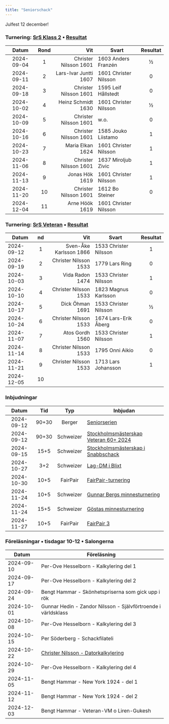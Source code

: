 ```yaml
---
title: "Seniorschack"
---
```


<red>Julfest 12 december!</red>

### Turnering: [SrS Klass 2](https://www.seniorschackstockholm.se/htmfiler/Inbjudan_seniorserien_h%C3%B6sten_2024.pdf) • [Resultat](https://member.schack.se/ShowTournamentServlet?id=14509)

|Datum|Rond|Vit|Svart|Resultat|
|:-:|:-:|-:|-|:-:|
|<old>2024-09-04</old>|<old>1</old>|<old>Christer Nilsson 1601</old>|<old>1603 Anders Franzén</old>|<old>½</old>|
|<old>2024-09-11</old>|<old>2</old>|<old>Lars-Ivar Juntti 1607</old>|<old>1601 Christer Nilsson</old>|<old>0</old>|
|<old>2024-09-18</old>|<old>3</old>|<old>Christer Nilsson 1601</old>|<old>1595 Leif Hållstedt</old>|<old>0</old>|
|<old>2024-10-02</old>|<old>4</old>|<old>Heinz Schmidt 1630</old>|<old>1601 Christer Nilsson</old>|<old>½</old>|
|<old>2024-10-09</old>|<old>5</old>|<old>Christer Nilsson 1601</old>|<old>w.o.</old>|<old>0</old>|
|<old>2024-10-16</old>|<old>6</old>|<old>Christer Nilsson 1601</old>|<old>1585 Jouko Liistamo</old>|<old>1</old>|
|<old>2024-10-23</old>|<old>7</old>|<old>Maria Elkan 1624</old>|<old>1601 Christer Nilsson</old>|<old>1</old>|
|<old>2024-11-06</old>|<old>8</old>|<old>Christer Nilsson 1601</old>|<old>1637 Miroljub Zivic</old>|<old>1</old>|
|<old>2024-11-13</old>|<old>9</old>|<old>Jonas Hök 1619</old>|<old>1601 Christer Nilsson</old>|<old>1</old>|
|<old>2024-11-20</old>|<old>10</old>|<old>Christer Nilsson 1601</old>|<old>1612 Bo Steiner</old>|<old>0</old>|
|2024-12-04|11|Arne Höök 1619|1601 Christer Nilsson||

### Turnering: [SrS Veteran](https://www.seniorschackstockholm.se/htmfiler/Inbjudan_SthMVet60+_2024.pdf) • [Resultat]()

Datum|nd|Vit|Svart|Resultat|
|-|:-:|-:|-|:-:|
|<old>2024-09-12</old>|<old>1</old>|<old>Sven-Åke Karlsson 1866</old>|<old>1533 Christer Nilsson</old>|<old>1</old>|
|<old>2024-09-19</old>|<old>2</old>|<old>Christer Nilsson 1533</old>|<old>1779 Lars Ring</old>|<old>0</old>|
|<old>2024-10-03</old>|<old>3</old>|<old>Vida Radon 1474</old>|<old>1533 Christer Nilsson</old>|<old>1</old>|
|<old>2024-10-10</old>|<old>4</old>|<old>Christer Nilsson 1533</old>|<old>1823 Magnus Karlsson</old>|<old>0</old>|
|<old>2024-10-17</old>|<old>5</old>|<old>Dick Öhman 1691</old>|<old>1533 Christer Nilsson</old>|<old>½</old>|
|<old>2024-10-24</old>|<old>6</old>|<old>Christer Nilsson 1533</old>|<old>1674 Lars-Erik Åberg</old>|<o>0</old>|
|<old>2024-11-07</old>|<old>7</old>|<old>Atos Gordh 1560</old>|<old>1533 Christer Nilsson</old>|<old>1</old>|
|<old>2024-11-14</old>|<old>8</old>|<old>Christer Nilsson 1533</old>|<old>1795 Onni Aikio</old>|<old>0</old>|
|<old>2024-11-21</old>|<old>9</old>|<old>Christer Nilsson 1533</old>|<old>1713 Lars Johansson</old>|<old>1</old>|
|2024-12-05|10|||||

### Inbjudningar

|Datum|Tid|Typ|Inbjudan|
|:-:|:-:|:-:|-|
|<old>2024-09-12</old>|<old>90+30</old>|<old>Berger</old>|<old>[Seniorserien](https://www.seniorschackstockholm.se/htmfiler/Inbjudan_seniorserien_h%C3%B6sten_2024.pdf)</old>|
|<old>2024-09-12</old>|<old>90+30</old>|<old>Schweizer</old>|<old>[Stockholmsmästerskap Veteran 60+ 2024](https://www.seniorschackstockholm.se/htmfiler/Inbjudan_SthMVet60+_2024.pdf)</old>|
|<old>2024-09-15</old>|<old>15+5</old>|<old>Schweizer</old>|<old>[Stockholmsmästerskap i Snabbschack](https://www.stockholmsschack.se/wp-content/uploads024/07/Inbjudan_Stockholmsmasterskapet_i_Snabbschack_2024.pdf)</old>|
|<old>2024-10-27</old>|<old>3+2</old>|<old>Schweizer</old>|<old>[Lag-DM i Blixt](https://www.stockholmsschack.se/wp-content/uploads/2024/07/Inbjudan_Lag_DM_blixt_2024.pdf)</old>|
|<old>2024-10-30</old>|<old>10+5</old>|<old>FairPair</old>|<d>[FairPair-turnering](https://www.seniorschackstockholm.se/htmfiler/FairPair_Inbjudan_2.pdf)</old>|
|<old>2024-11-24</old>|<old>10+5</old>|<old>Schweizer</old>|<old>[Gunnar Bergs minnesturnering](https://www.seniorschackstockholm.se/htmfiler/Inbjudan_Gunnar_Bergs_Minnesturnering_2024.pdf)</old>|
|<old>2024-11-24</old>|<old>15+5</old>|<old>Schweizer</old>|<old>[Göstas minnesturnering](https://www.seniorschackstockholm.se/htmfiler/Inbjudan_Gostas_minnesturnering_2024.pdf)</old>|
|2024-11-27|10+5|FairPair|[FairPair 3](Kalender/FairPa_-_Inbjudan_3.pdf)|### Föreläsningar • tisdagar 10-12 • Salongerna

### Föreläsningar • tisdagar 10-12 • Salongerna

|Datum|Föreläsning|
|-|-|
|<old>2024-09-10</old>|<old>Per-Ove Hesselborn - Kalkylering del 1</old>|
|<old>2024-09-17</old>|<old>Per-Ove Hesselborn - Kalkylering del 2</old>|
|<old>2024-09-24</old>|<old>Bengt Hammar - Skönhetspriserna som gick upp i rök</old>|
|<old>2024-10-01</old>|<old>Gunnar Hedin - Zandor Nilsson - Självförtroende i världsklass</old>|
|<old>2024-10-08</old>|<old>Per-Ove Hesselborn - Kalkylering del 3</old>|
|<old>2024-10-15</old>|<old>Per Söderberg - Schackfilateli</old>|
|<old>2024-10-22</old>|<old>[Christer Nilsson - Datorkalkylering](../../Xperiment/Föredrag/Datorkalkylering)</old>|
|<old>2024-10-29</old>|<old>Per-Ove Hesselborn - Kalkylering del 4</old>|
|<old>2024-11-05</old>|<old>Bengt Hammar - New York 1924 - del 1</old>|
|<old>2024-11-12</old>|<old>Bengt Hammar - New York 1924 - del 2</old>|
|2024-12-03|Bengt Hammar - Veteran-VM o Liren-Gukesh|


